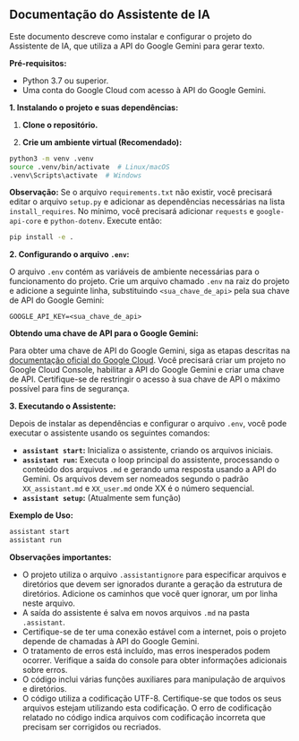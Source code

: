 ## Documentação do Assistente de IA

Este documento descreve como instalar e configurar o projeto do Assistente de IA, que utiliza a API do Google Gemini para gerar texto.

**Pré-requisitos:**

* Python 3.7 ou superior.
* Uma conta do Google Cloud com acesso à API do Google Gemini.


**1. Instalando o projeto e suas dependências:**

1. **Clone o repositório.**

2. **Crie um ambiente virtual (Recomendado):**

```bash
python3 -m venv .venv
source .venv/bin/activate  # Linux/macOS
.venv\Scripts\activate  # Windows
```

**Observação:** Se o arquivo `requirements.txt` não existir, você precisará editar o arquivo `setup.py` e adicionar as dependências necessárias na lista `install_requires`.  No mínimo, você precisará adicionar `requests` e `google-api-core` e `python-dotenv`.  Execute então:


```bash
pip install -e .
```


**2. Configurando o arquivo `.env`:**

O arquivo `.env` contém as variáveis de ambiente necessárias para o funcionamento do projeto.  Crie um arquivo chamado `.env` na raiz do projeto e adicione a seguinte linha, substituindo `<sua_chave_de_api>` pela sua chave de API do Google Gemini:

```
GOOGLE_API_KEY=<sua_chave_de_api>
```

**Obtendo uma chave de API para o Google Gemini:**

Para obter uma chave de API do Google Gemini, siga as etapas descritas na [documentação oficial do Google Cloud](https://cloud.google.com/docs/authentication/getting-started).  Você precisará criar um projeto no Google Cloud Console, habilitar a API do Google Gemini e criar uma chave de API.  Certifique-se de restringir o acesso à sua chave de API o máximo possível para fins de segurança.


**3. Executando o Assistente:**

Depois de instalar as dependências e configurar o arquivo `.env`, você pode executar o assistente usando os seguintes comandos:

* **`assistant start`:** Inicializa o assistente, criando os arquivos iniciais.
* **`assistant run`:** Executa o loop principal do assistente, processando o conteúdo dos arquivos `.md` e gerando uma resposta usando a API do Gemini.  Os arquivos devem ser nomeados segundo o padrão `XX_assistant.md` e `XX_user.md` onde XX é o número sequencial.
* **`assistant setup`:**  (Atualmente sem função)


**Exemplo de Uso:**

```bash
assistant start
assistant run
```

**Observações importantes:**

* O projeto utiliza o arquivo `.assistantignore` para especificar arquivos e diretórios que devem ser ignorados durante a geração da estrutura de diretórios. Adicione os caminhos que você quer ignorar, um por linha neste arquivo.
* A saída do assistente é salva em novos arquivos `.md` na pasta `.assistant`.
* Certifique-se de ter uma conexão estável com a internet, pois o projeto depende de chamadas à API do Google Gemini.
* O tratamento de erros está incluído, mas erros inesperados podem ocorrer.  Verifique a saída do console para obter informações adicionais sobre erros.
* O código inclui várias funções auxiliares para manipulação de arquivos e diretórios.
* O código utiliza a codificação UTF-8. Certifique-se que todos os seus arquivos estejam utilizando esta codificação.  O erro de codificação relatado no código indica arquivos com codificação incorreta que precisam ser corrigidos ou recriados.